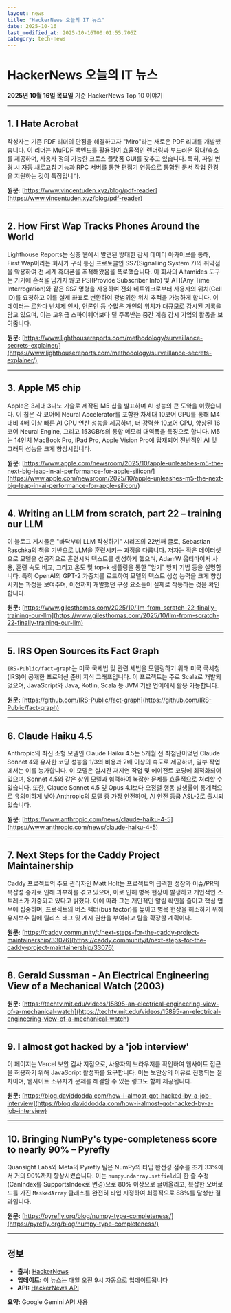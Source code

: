 ```yaml
---
layout: news
title: "HackerNews 오늘의 IT 뉴스"
date: 2025-10-16
last_modified_at: 2025-10-16T00:01:55.706Z
category: tech-news
---
```


# HackerNews 오늘의 IT 뉴스

**2025년 10월 16일 목요일** 기준 HackerNews Top 10 이야기

---


## 1. I Hate Acrobat

<div class="home-news-summary">

작성자는 기존 PDF 리더의 단점을 해결하고자 "Miro"라는 새로운 PDF 리더를 개발했습니다. 이 리더는 MuPDF 백엔드를 활용하여 효율적인 렌더링과 부드러운 확대/축소를 제공하며, 사용자 정의 가능한 크로스 플랫폼 GUI를 갖추고 있습니다. 특히, 파일 변경 시 자동 새로고침 기능과 RPC 서버를 통한 편집기 연동으로 통합된 문서 작업 환경을 지원하는 것이 특징입니다.

</div>

**원문:** [https://www.vincentuden.xyz/blog/pdf-reader](https://www.vincentuden.xyz/blog/pdf-reader)

---


## 2. How First Wap Tracks Phones Around the World

<div class="home-news-summary">

Lighthouse Reports는 심층 웹에서 발견된 방대한 감시 데이터 아카이브를 통해, First Wap이라는 회사가 구식 통신 프로토콜인 SS7(Signalling System 7)의 취약점을 악용하여 전 세계 휴대폰을 추적해왔음을 폭로했습니다. 이 회사의 Altamides 도구는 기기에 흔적을 남기지 않고 PSI(Provide Subscriber Info) 및 ATI(Any Time Interrogation)와 같은 SS7 명령을 사용하여 전화 네트워크로부터 사용자의 위치(Cell ID)를 요청하고 이를 실제 좌표로 변환하여 광범위한 위치 추적을 가능하게 합니다. 이 데이터는 르완다 반체제 인사, 언론인 등 수많은 개인의 위치가 대규모로 감시된 기록을 담고 있으며, 이는 고위급 스파이웨어보다 덜 주목받는 중간 계층 감시 기업의 활동을 보여줍니다.

</div>

**원문:** [https://www.lighthousereports.com/methodology/surveillance-secrets-explainer/](https://www.lighthousereports.com/methodology/surveillance-secrets-explainer/)

---


## 3. Apple M5 chip

<div class="home-news-summary">

Apple은 3세대 3나노 기술로 제작된 M5 칩을 발표하며 AI 성능의 큰 도약을 이뤘습니다. 이 칩은 각 코어에 Neural Accelerator를 포함한 차세대 10코어 GPU를 통해 M4 대비 4배 이상 빠른 AI GPU 연산 성능을 제공하며, 더 강력한 10코어 CPU, 향상된 16코어 Neural Engine, 그리고 153GB/s의 통합 메모리 대역폭을 특징으로 합니다. M5는 14인치 MacBook Pro, iPad Pro, Apple Vision Pro에 탑재되어 전반적인 AI 및 그래픽 성능을 크게 향상시킵니다.

</div>

**원문:** [https://www.apple.com/newsroom/2025/10/apple-unleashes-m5-the-next-big-leap-in-ai-performance-for-apple-silicon/](https://www.apple.com/newsroom/2025/10/apple-unleashes-m5-the-next-big-leap-in-ai-performance-for-apple-silicon/)

---


## 4. Writing an LLM from scratch, part 22 – training our LLM

<div class="home-news-summary">

이 블로그 게시물은 "바닥부터 LLM 작성하기" 시리즈의 22번째 글로, Sebastian Raschka의 책을 기반으로 LLM을 훈련시키는 과정을 다룹니다. 저자는 작은 데이터셋으로 모델을 성공적으로 훈련시켜 텍스트를 생성하게 했으며, AdamW 옵티마이저 사용, 훈련 속도 비교, 그리고 온도 및 top-k 샘플링을 통한 "암기" 방지 기법 등을 설명합니다. 특히 OpenAI의 GPT-2 가중치를 로드하여 모델의 텍스트 생성 능력을 크게 향상시키는 과정을 보여주며, 이전까지 개발했던 구성 요소들이 실제로 작동하는 것을 확인합니다.

</div>

**원문:** [https://www.gilesthomas.com/2025/10/llm-from-scratch-22-finally-training-our-llm](https://www.gilesthomas.com/2025/10/llm-from-scratch-22-finally-training-our-llm)

---


## 5. IRS Open Sources its Fact Graph

<div class="home-news-summary">

`IRS-Public/fact-graph`는 미국 국세법 및 관련 세법을 모델링하기 위해 미국 국세청(IRS)이 공개한 프로덕션 준비 지식 그래프입니다. 이 프로젝트는 주로 Scala로 개발되었으며, JavaScript와 Java, Kotlin, Scala 등 JVM 기반 언어에서 활용 가능합니다.

</div>

**원문:** [https://github.com/IRS-Public/fact-graph](https://github.com/IRS-Public/fact-graph)

---


## 6. Claude Haiku 4.5

<div class="home-news-summary">

Anthropic의 최신 소형 모델인 Claude Haiku 4.5는 5개월 전 최첨단이었던 Claude Sonnet 4와 유사한 코딩 성능을 1/3의 비용과 2배 이상의 속도로 제공하며, 일부 작업에서는 이를 능가합니다. 이 모델은 실시간 저지연 작업 및 에이전트 코딩에 최적화되어 있으며, Sonnet 4.5와 같은 상위 모델과 협력하여 복잡한 문제를 효율적으로 처리할 수 있습니다. 또한, Claude Sonnet 4.5 및 Opus 4.1보다 오정렬 행동 발생률이 통계적으로 유의미하게 낮아 Anthropic의 모델 중 가장 안전하며, AI 안전 등급 ASL-2로 출시되었습니다.

</div>

**원문:** [https://www.anthropic.com/news/claude-haiku-4-5](https://www.anthropic.com/news/claude-haiku-4-5)

---


## 7. Next Steps for the Caddy Project Maintainership

<div class="home-news-summary">

Caddy 프로젝트의 주요 관리자인 Matt Holt는 프로젝트의 급격한 성장과 이슈/PR의 복잡성 증가로 인해 과부하를 겪고 있으며, 이로 인해 병목 현상이 발생하고 개인적인 스트레스가 가중되고 있다고 밝혔다. 이에 따라 그는 개인적인 알림 확인을 줄이고 핵심 업무에 집중하며, 프로젝트의 버스 팩터(bus factor)를 높이고 병목 현상을 해소하기 위해 유지보수 팀에 릴리스 태그 및 게시 권한을 부여하고 팀을 확장할 계획이다.

</div>

**원문:** [https://caddy.community/t/next-steps-for-the-caddy-project-maintainership/33076](https://caddy.community/t/next-steps-for-the-caddy-project-maintainership/33076)

---


## 8. Gerald Sussman - An Electrical Engineering View of a Mechanical Watch (2003)

**원문:** [https://techtv.mit.edu/videos/15895-an-electrical-engineering-view-of-a-mechanical-watch](https://techtv.mit.edu/videos/15895-an-electrical-engineering-view-of-a-mechanical-watch)

---


## 9. I almost got hacked by a 'job interview'

<div class="home-news-summary">

이 페이지는 Vercel 보안 검사 지점으로, 사용자의 브라우저를 확인하여 웹사이트 접근을 허용하기 위해 JavaScript 활성화를 요구합니다. 이는 보안상의 이유로 진행되는 절차이며, 웹사이트 소유자가 문제를 해결할 수 있는 링크도 함께 제공됩니다.

</div>

**원문:** [https://blog.daviddodda.com/how-i-almost-got-hacked-by-a-job-interview](https://blog.daviddodda.com/how-i-almost-got-hacked-by-a-job-interview)

---


## 10. Bringing NumPy's type-completeness score to nearly 90% – Pyrefly

<div class="home-news-summary">

Quansight Labs와 Meta의 Pyrefly 팀은 NumPy의 타입 완전성 점수를 초기 33%에서 거의 90%까지 향상시켰습니다. 이는 `numpy.ndarray.setfield`의 한 줄 수정(CanIndex를 SupportsIndex로 변경)으로 80% 이상으로 끌어올리고, 복잡한 오버로드를 가진 `MaskedArray` 클래스를 완전히 타입 지정하여 최종적으로 88%를 달성한 결과입니다.

</div>

**원문:** [https://pyrefly.org/blog/numpy-type-completeness/](https://pyrefly.org/blog/numpy-type-completeness/)

---


## 정보

- **출처:** [HackerNews](https://news.ycombinator.com/)
- **업데이트:** 이 뉴스는 매일 오전 9시 자동으로 업데이트됩니다
- **API:** [HackerNews API](https://github.com/HackerNews/API)


**요약:** Google Gemini API 사용

